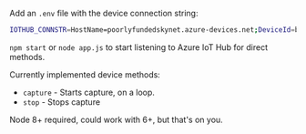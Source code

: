 Add an `.env` file with the device connection string:

```bash
IOTHUB_CONNSTR=HostName=poorlyfundedskynet.azure-devices.net;DeviceId=botnet;SharedAccessKey=123TheSecretKey321=
```

`npm start` or `node app.js` to start listening to Azure IoT Hub for direct methods.

Currently implemented device methods:

* `capture` - Starts capture, on a loop. 
* `stop` - Stops capture

Node 8+ required, could work with 6+, but that's on you.